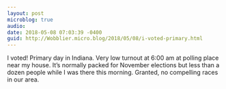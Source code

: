 ```yaml
---
layout: post
microblog: true
audio: 
date: 2018-05-08 07:03:39 -0400
guid: http://Wobblier.micro.blog/2018/05/08/i-voted-primary.html
---
```

I voted! Primary day in Indiana. Very low turnout at 6:00 am at polling place near my house. It’s normally packed for November elections but less than a dozen people while I was there this morning. Granted, no compelling races in our area. 
